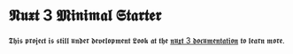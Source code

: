 # 𝕹𝖚𝖝𝖙 3 𝕸𝖎𝖓𝖎𝖒𝖆𝖑 𝕾𝖙𝖆𝖗𝖙𝖊𝖗

𝕿𝖍𝖎𝖘 𝖕𝖗𝖔𝖏𝖊𝖈𝖙 𝖎𝖘 𝖘𝖙𝖎𝖑𝖑 𝖚𝖓𝖉𝖊𝖗 𝖉𝖊𝖛𝖊𝖑𝖔𝖕𝖒𝖊𝖓𝖙
𝕷𝖔𝖔𝖐 𝖆𝖙 𝖙𝖍𝖊 [𝖓𝖚𝖝𝖙 3 𝖉𝖔𝖈𝖚𝖒𝖊𝖓𝖙𝖆𝖙𝖎𝖔𝖓](𝖍𝖙𝖙𝖕𝖘://𝖛3.𝖓𝖚𝖝𝖙𝖏𝖘.𝖔𝖗𝖌) 𝖙𝖔 𝖑𝖊𝖆𝖗𝖓 𝖒𝖔𝖗𝖊.
